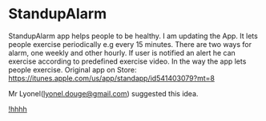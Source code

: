 # StandupAlarm
StandupAlarm app helps people to be healthy.
I am updating the App.
It lets people exercise periodically e.g every 15 minutes.
There are two ways for alarm, one weekly and other hourly.
If user is notified an alert he can exercise according to 
predefined exercise video.
In the way the app lets people exercise.
Original app on Store: https://itunes.apple.com/us/app/standapp/id541403079?mt=8

Mr Lyonel(lyonel.douge@gmail.com) suggested this idea.

[!hhhh](https://www.dropbox.com/sh/xb3zleksu1z3c9c/AACg4A9-2oYayTGwotZ1Fv4xa?dl=0)
